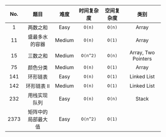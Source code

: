 | No.  |        题目        |  难度  | 时间复杂度 | 空间复杂度 |        类别         |
| :--: | :----------------: | :----: | :--------: | :--------: | :-----------------: |
|  1   |      两数之和      |  Easy  |   `O(n)`   |   `O(n)`   |        Array        |
|  11  |   盛最多水的容器   | Medium |   `O(n)`   |   `O(1)`   |        Array        |
|  15  |      三数之和      | Medium |  `O(n^2)`  |   `O(n)`   | Array, Two Pointers |
|  75  |      颜色分类      | Medium |   `O(n)`   |   `O(1)`   |        Array        |
| 141  |      环形链表      |  Easy  |   `O(n)`   |   `O(1)`   |     Linked List     |
| 142  |    环形链表 II     | Medium |   `O(n)`   |   `O(1)`   |     Linked List     |
| 232  |    用栈实现队列    |  Easy  |   `O(n)`   |   `O(n)`   |        Stack        |
| 2373 | 矩阵中的局部最大值 |  Easy  |  `O(n^2)`  |   `O(1)`   |                     |



